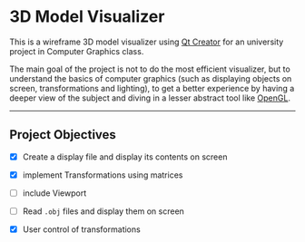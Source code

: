 # 3D Model Visualizer

This is a wireframe 3D model visualizer using [Qt Creator](https://www.qt.io/product/development-tools) for an university project in Computer Graphics class.

The main goal of the project is not to do the most efficient visualizer, but to understand the basics of computer graphics 
(such as displaying objects on screen, transformations and lighting), 
to get a better experience by having a deeper view of the subject 
and diving in a lesser abstract tool like [OpenGL](https://www.opengl.org).

---

## Project Objectives

- [X] Create a display file and display its contents on screen

- [X] implement Transformations using matrices

- [ ] include Viewport

- [ ] Read `.obj` files and display them on screen

- [X] User control of transformations
